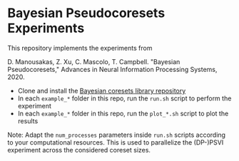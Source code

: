 # Bayesian Pseudocoresets Experiments

This repository implements the experiments from

D. Manousakas, Z. Xu, C. Mascolo, T. Campbell. "Bayesian Pseudocoresets," Advances in Neural Information Processing Systems, 2020.

- Clone and install the [Bayesian coresets library repository](https://www.github.com/trevorcampbell/bayesian-coresets)
- In each `example_*` folder in this repo, run the `run.sh` script to perform the experiment
- In each `example_*` folder in this repo, run the `plot_*.sh` script to plot the results

Note: Adapt the `num_processes` parameters inside `run.sh` scripts according to your computational resources. This is used to parallelize the (DP-)PSVI experiment across the considered coreset sizes.
